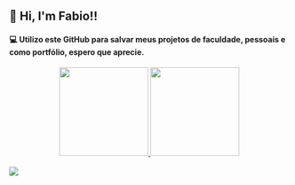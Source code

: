  ## 👋 Hi, I'm Fabio!!

<h4>💻 Utilizo este GitHub para salvar meus projetos de faculdade, pessoais e como portfólio, espero que aprecie.</h4>

<div align="center">
  <a href="https://github.com/fabiobtf">
  <img height="160em" src="https://github-readme-stats.vercel.app/api?username=fabiobtf&show_icons=true&theme=dracula&include_all_commits=true&count_private=true"/>
  <img height="160em" src="https://github-readme-stats.vercel.app/api/top-langs/?username=fabiobtf&langs_count=16&layout=compact&theme=dracula"/>
</div>
</div>

<br>

<img src="https://camo.githubusercontent.com/105b60ce28ec05ae23246c58638645c12cbdab6a1f5860309eb407e0aea90545/68747470733a2f2f696d6775722e636f6d2f72696c485678412e706e67"/>
  
##
